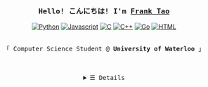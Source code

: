<h3 align="center"><samp>Hello! こんにちは! I'm <b><a rel="nofollow noopener noreferrer" target="_blank" href="https://franktao.com">Frank Tao</a></b></samp></h3>
<p align="Center">
  <a href="https://github.com/kugelblitz2?tab=repositories&language=python" target="_blank"><img alt="Python" src="https://img.shields.io/badge/-Python-3572A5?style=flat&logo=Python&logoColor=white"></a>
  <a href="https://github.com/kugelblitz2?tab=repositories&language=javascript" target="_blank"><img alt="Javascript" src="https://img.shields.io/badge/-Javascript-f1e05a?style=flat&logo=Javascript&logoColor=white"></a>
  <a href="https://github.com/kugelblitz2?tab=repositories&language=c" target="_blank"><img alt="C" src="https://img.shields.io/badge/-C-888888?style=flat&logo=C&logoColor=white"></a>
  <a href="https://github.com/kugelblitz2?tab=repositories&language=c%2B%2B" target="_blank"><img alt="C++" src="https://img.shields.io/badge/-C%2B%2B-f34b7d?style=flat&logo=C%2B%2B&logoColor=white"></a>
  <a href="https://github.com/kugelblitz2?tab=repositories&language=go" target="_blank"><img alt="Go" src="https://img.shields.io/badge/-Go-375eab?style=flat&logo=Go&logoColor=white"></a>
  <a href="https://github.com/kugelblitz2?tab=repositories&language=html" target="_blank"><img alt="HTML" src="https://img.shields.io/badge/-HTML-E34F26?style=flat&logo=HTML5&logoColor=white"></a>
</p>
<p align="center"><br>
  <samp>
    「 Computer Science Student @ <b>University of Waterloo</b> 」<br>
  </samp>
</p>
<br><br>
<details align="center">
  <summary> <samp>&#9776; Details</samp></summary>
  <br>
    <p align="center">
      <img src="https://github-readme-stats.vercel.app/api?username=bloodandcoffee&include_all_commits=true&show_icons=true&theme=tokyonight"></img><br>
      <a href="https://github.com/bloodandcoffee/bloodandcoffee" target="_blank"><img src="https://img.shields.io/github/last-commit/bloodandcoffee/bloodandcoffee?label=profile%20updated&style=flat&color=green"></a>
    </p>
</details>
<br>
